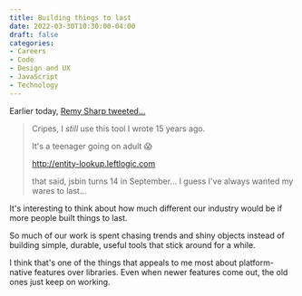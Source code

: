 ```yaml
---
title: Building things to last
date: 2022-03-30T10:30:00-04:00
draft: false
categories:
- Careers
- Code
- Design and UX
- JavaScript
- Technology
---
```


Earlier today, [Remy Sharp tweeted...](https://twitter.com/rem/status/1509165038795431942)

> Cripes, I _still_ use this tool I wrote 15 years ago.
>
> It's a teenager going on adult 😱
>
> http://entity-lookup.leftlogic.com
>
> that said, jsbin turns 14 in September... I guess I've always wanted my wares to last...

It's interesting to think about how much different our industry would be if more people built things to last.

So much of our work is spent chasing trends and shiny objects instead of building simple, durable, useful tools that stick around for a while. 

I think that's one of the things that appeals to me most about platform-native features over libraries. Even when newer features come out, the old ones just keep on working.